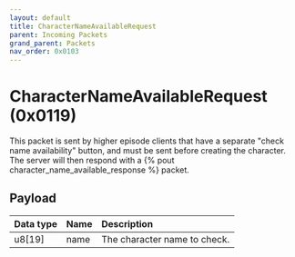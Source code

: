 ```yaml
---
layout: default
title: CharacterNameAvailableRequest
parent: Incoming Packets
grand_parent: Packets
nav_order: 0x0103
---
```


# CharacterNameAvailableRequest (0x0119)

This packet is sent by higher episode clients that have a separate "check name availability" button, and must be sent before creating the character. The server will then respond with a {% pout character_name_available_response %} packet.

## Payload

| Data type            | Name            | Description                                                                                |
|:---------------------|:----------------|:-------------------------------------------------------------------------------------------|
| u8[19]               | name            | The character name to check.                                                               |